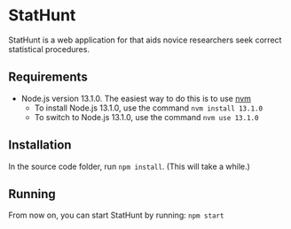 # StatHunt

StatHunt is a web application for that aids novice researchers seek correct statistical procedures.


## Requirements

* Node.js version 13.1.0. The easiest way to do this is to use [nvm](https://github.com/creationix/nvm#installation-and-update)
  * To install Node.js 13.1.0, use the command `nvm install 13.1.0`
  * To switch to Node.js 13.1.0, use the command `nvm use 13.1.0`

## Installation

In the source code folder, run `npm install`. (This will take a while.)

## Running

From now on, you can start StatHunt by running: `npm start`

